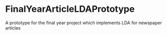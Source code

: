 # FinalYearArticleLDAPrototype
A prototype for the final year project which implements LDA for newspaper articles
